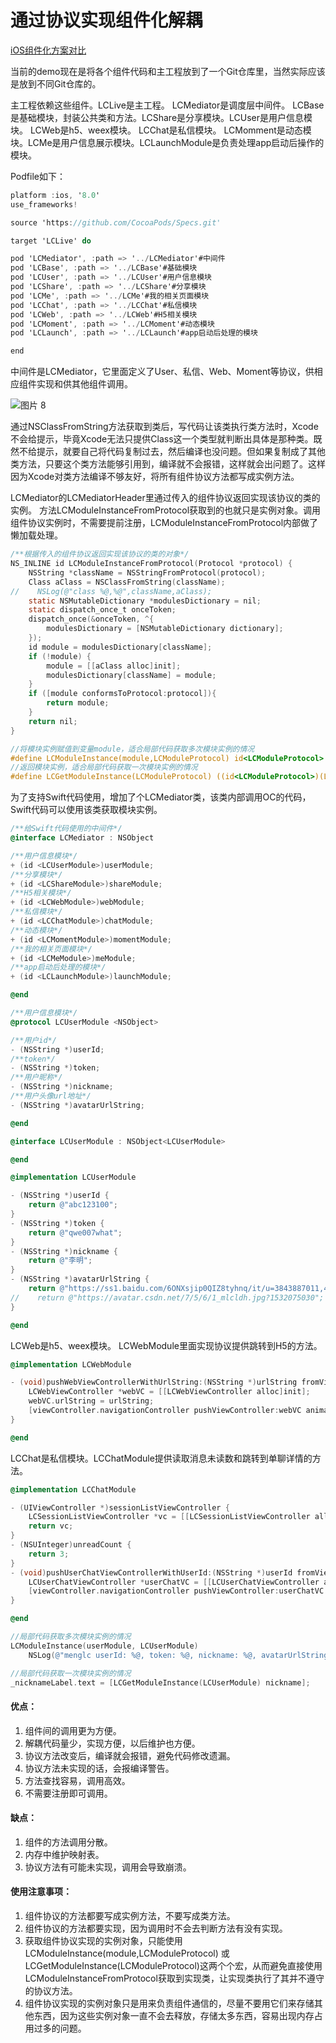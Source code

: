 # 通过协议实现组件化解耦
[iOS组件化方案对比](./iOS组件化方案对比.md)

当前的demo现在是将各个组件代码和主工程放到了一个Git仓库里，当然实际应该是放到不同Git仓库的。

主工程依赖这些组件。LCLive是主工程。 LCMediator是调度层中间件。 LCBase是基础模块，封装公共类和方法。LCShare是分享模块。LCUser是用户信息模块。 LCWeb是h5、weex模块。 LCChat是私信模块。 LCMomment是动态模块。LCMe是用户信息展示模块。LCLaunchModule是负责处理app启动后操作的模块。

Podfile如下：

```objective-c
platform :ios, '8.0'
use_frameworks!

source 'https://github.com/CocoaPods/Specs.git'

target 'LCLive' do

pod 'LCMediator', :path => '../LCMediator'#中间件
pod 'LCBase', :path => '../LCBase'#基础模块
pod 'LCUser', :path => '../LCUser'#用户信息模块
pod 'LCShare', :path => '../LCShare'#分享模块
pod 'LCMe', :path => '../LCMe'#我的相关页面模块
pod 'LCChat', :path => '../LCChat'#私信模块
pod 'LCWeb', :path => '../LCWeb'#H5相关模块
pod 'LCMoment', :path => '../LCMoment'#动态模块
pod 'LCLaunch', :path => '../LCLaunch'#app启动后处理的模块

end
```

中间件是LCMediator，它里面定义了User、私信、Web、Moment等协议，供相应组件实现和供其他组件调用。

![图片 8](./images/LCMediator.jpg)

通过NSClassFromString方法获取到类后，写代码让该类执行类方法时，Xcode不会给提示，毕竟Xcode无法只提供Class这一个类型就判断出具体是那种类。既然不给提示，就要自己将代码复制过去，然后编译也没问题。但如果复制成了其他类方法，只要这个类方法能够引用到，编译就不会报错，这样就会出问题了。这样因为Xcode对类方法编译不够友好，将所有组件协议方法都写成实例方法。

LCMediator的LCMediatorHeader里通过传入的组件协议返回实现该协议的类的实例。 方法LCModuleInstanceFromProtocol获取到的也就只是实例对象。调用组件协议实例时，不需要提前注册，LCModuleInstanceFromProtocol内部做了懒加载处理。

```objective-c
/**根据传入的组件协议返回实现该协议的类的对象*/
NS_INLINE id LCModuleInstanceFromProtocol(Protocol *protocol) {
    NSString *className = NSStringFromProtocol(protocol);
    Class aClass = NSClassFromString(className);
//    NSLog(@"class %@,%@",className,aClass);
    static NSMutableDictionary *modulesDictionary = nil;
    static dispatch_once_t onceToken;
    dispatch_once(&onceToken, ^{
        modulesDictionary = [NSMutableDictionary dictionary];
    });
    id module = modulesDictionary[className];
    if (!module) {
        module = [[aClass alloc]init];
        modulesDictionary[className] = module;
    }
    if ([module conformsToProtocol:protocol]){
        return module;
    }
    return nil;
}

//将模块实例赋值到变量module，适合局部代码获取多次模块实例的情况
#define LCModuleInstance(module,LCModuleProtocol) id<LCModuleProtocol> module = LCModuleInstanceFromProtocol(@protocol(LCModuleProtocol));
//返回模块实例，适合局部代码获取一次模块实例的情况
#define LCGetModuleInstance(LCModuleProtocol) ((id<LCModuleProtocol>)(LCModuleInstanceFromProtocol(@protocol(LCModuleProtocol))))
```

为了支持Swift代码使用，增加了个LCMediator类，该类内部调用OC的代码，Swift代码可以使用该类获取模块实例。

```objective-c
/**给Swift代码使用的中间件*/
@interface LCMediator : NSObject

/**用户信息模块*/
+ (id <LCUserModule>)userModule;
/**分享模块*/
+ (id <LCShareModule>)shareModule;
/**H5相关模块*/
+ (id <LCWebModule>)webModule;
/**私信模块*/
+ (id <LCChatModule>)chatModule;
/**动态模块*/
+ (id <LCMomentModule>)momentModule;
/**我的相关页面模块*/
+ (id <LCMeModule>)meModule;
/**app启动后处理的模块*/
+ (id <LCLaunchModule>)launchModule;

@end
```

```objective-c
/**用户信息模块*/
@protocol LCUserModule <NSObject>

/**用户id*/
- (NSString *)userId;
/**token*/
- (NSString *)token;
/**用户昵称*/
- (NSString *)nickname;
/**用户头像url地址*/
- (NSString *)avatarUrlString;

@end
```



```objective-c
@interface LCUserModule : NSObject<LCUserModule>

@end
```



```objective-c
@implementation LCUserModule

- (NSString *)userId {
    return @"abc123100";
}
- (NSString *)token {
    return @"qwe007what";
}
- (NSString *)nickname {
    return @"李明";
}
- (NSString *)avatarUrlString {
    return @"https://ss1.baidu.com/6ONXsjip0QIZ8tyhnq/it/u=3843887011,4044287239&fm=173&app=25&f=JPEG?w=218&h=146&s=F81821D40331ABCC106BAA8003008088";
//    return @"https://avatar.csdn.net/7/5/6/1_mlcldh.jpg?1532075030";
}

@end
```

LCWeb是h5、weex模块。 LCWebModule里面实现协议提供跳转到H5的方法。

```objective-c
@implementation LCWebModule

- (void)pushWebViewControllerWithUrlString:(NSString *)urlString fromViewController:(UIViewController *)viewController {
    LCWebViewController *webVC = [[LCWebViewController alloc]init];
    webVC.urlString = urlString;
    [viewController.navigationController pushViewController:webVC animated:YES];
}

@end
```

LCChat是私信模块。LCChatModule提供读取消息未读数和跳转到单聊详情的方法。

```objective-c
@implementation LCChatModule

- (UIViewController *)sessionListViewController {
    LCSessionListViewController *vc = [[LCSessionListViewController alloc]init];
    return vc;
}
- (NSUInteger)unreadCount {
    return 3;
}
- (void)pushUserChatViewControllerWithUserId:(NSString *)userId fromViewController:(UIViewController *)viewController {
    LCUserChatViewController *userChatVC = [[LCUserChatViewController alloc]init];
    [viewController.navigationController pushViewController:userChatVC animated:YES];
}

@end
```



```objective-c
//局部代码获取多次模块实例的情况
LCModuleInstance(userModule, LCUserModule)
    NSLog(@"menglc userId: %@, token: %@, nickname: %@, avatarUrlString: %@", userModule.userId, userModule.token, userModule.nickname, userModule.avatarUrlString);
```

```objective-c
//局部代码获取一次模块实例的情况
_nicknameLabel.text = [LCGetModuleInstance(LCUserModule) nickname];
```



#### 优点：

1. 组件间的调用更为方便。
2. 解耦代码量少，实现方便，以后维护也方便。
3. 协议方法改变后，编译就会报错，避免代码修改遗漏。
4. 协议方法未实现的话，会报编译警告。
5. 方法查找容易，调用高效。
6. 不需要注册即可调用。

#### 缺点：

1. 组件的方法调用分散。
2. 内存中维护映射表。
3. 协议方法有可能未实现，调用会导致崩溃。

#### 使用注意事项：

1. 组件协议的方法都要写成实例方法，不要写成类方法。
2. 组件协议的方法都要实现，因为调用时不会去判断方法有没有实现。
3. 获取组件协议实现的实例对象，只能使用LCModuleInstance(module,LCModuleProtocol) 或LCGetModuleInstance(LCModuleProtocol)这两个个宏，从而避免直接使用LCModuleInstanceFromProtocol获取到实现类，让实现类执行了其并不遵守的协议方法。
4. 组件协议实现的实例对象只是用来负责组件通信的，尽量不要用它们来存储其他东西，因为这些实例对象一直不会去释放，存储太多东西，容易出现内存占用过多的问题。

